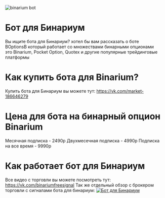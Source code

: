 ![binarium bot](https://github.com/user-attachments/assets/54afd5b8-4cb6-4778-be7c-de43b1b184f8)

# Бот для Бинариум
Вы ищите бота для Бинариум? хотел бы вам рассказать о боте BOptionsB который работает со множествами бинарными опционами
это Binarium, Pocket Option, Quotex и другие популярные трейдинговые платформы
# Как купить бота для Binarium?
Купить бота для Бинариум вы можете тут: https://vk.com/market-186646279
# Цена для бота на бинарный опцион Binarium
Месячная подписка - 2490р
Двухмесечная подписка - 4990р
Подписка на все время - 9990р
# Как работает бот для Бинариум
Все видео с торговли вы можете посмотреть тут: https://vk.com/binariumfreesignal
Так же отдельный обзор с брокером торговли с сигналами бота для бинариум:
[![Бот для Бинариум](https://img.youtube.com/vi/y_PC4nSXfyA/0.jpg)](https://www.youtube.com/watch?v=y_PC4nSXfyA)
